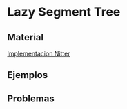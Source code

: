 # Lazy Segment Tree

## Material

[Implementacion Nitter](./LazySexTree.cpp)

## Ejemplos

## Problemas
